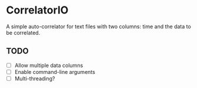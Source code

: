 # CorrelatorIO

A simple auto-correlator for text files with two columns: time and the data to be correlated. 

## TODO

- [ ] Allow multiple data columns
- [ ] Enable command-line arguments
- [ ] Multi-threading?
